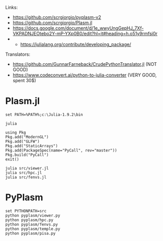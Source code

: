 Links:
- https://github.com/scrgiorgio/pyplasm-v2
- https://github.com/scrgiorgio/Plasm.jl
- https://docs.google.com/document/d/1e_wwyUngGepHJ_7Xf-VKPADNJEOtebo2Y-mP-YXp0B0/edit?hl=it#heading=h.o51y9rmfsi0r
- - https://julialang.org/contribute/developing_package/

Translators:
- https://github.com/GunnarFarneback/CrudePythonTranslator.jl  (NOT GOOD)
- https://www.codeconvert.ai/python-to-julia-converter (VERY GOOD, spent 30$)



# Plasm.jl

```
set PATH=%PATH%;c:\Julia-1.9.2\bin

julia

using Pkg
Pkg.add("ModernGL")
Pkg.add("GLFW")
Pkg.add("StaticArrays")
Pkg.add(PackageSpec(name="PyCall", rev="master"))
Pkg.build("PyCall")
exit()

julia src/viewer.jl
julia src/hpc.jl
julia src/fenvs.jl

``````

# PyPlasm


```
set PYTHONPATH=src
python pyplasm/viewer.py
python pyplasm/hpc.py
python pyplasm/fenvs.py
python pyplasm/temple.py
python pyplasm/pisa.py
```